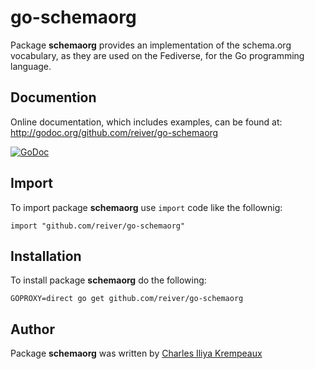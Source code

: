 # go-schemaorg

Package **schemaorg** provides an implementation of the schema.org vocabulary, as they are used on the Fediverse, for the Go programming language.

## Documention

Online documentation, which includes examples, can be found at: http://godoc.org/github.com/reiver/go-schemaorg

[![GoDoc](https://godoc.org/github.com/reiver/go-schemaorg?status.svg)](https://godoc.org/github.com/reiver/go-schemaorg)

## Import

To import package **schemaorg** use `import` code like the follownig:
```
import "github.com/reiver/go-schemaorg"
```

## Installation

To install package **schemaorg** do the following:
```
GOPROXY=direct go get github.com/reiver/go-schemaorg
```

## Author

Package **schemaorg** was written by [Charles Iliya Krempeaux](http://reiver.link)
